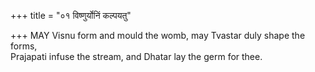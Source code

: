 +++
title = "०१ विष्णुर्योनिं कल्पयतु"

+++
MAY Visnu form and mould the womb, may Tvastar duly shape the forms,  
     Prajapati infuse the stream, and Dhatar lay the germ for thee.
